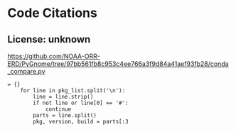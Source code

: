 # Code Citations

## License: unknown
https://github.com/NOAA-ORR-ERD/PyGnome/tree/97bb561fb8c953c4ee766a3f9d84a41aef93fb28/conda_compare.py

```
= {}
    for line in pkg_list.split('\n'):
        line = line.strip()
        if not line or line[0] == '#':
            continue
        parts = line.split()
        pkg, version, build = parts[:3
```

